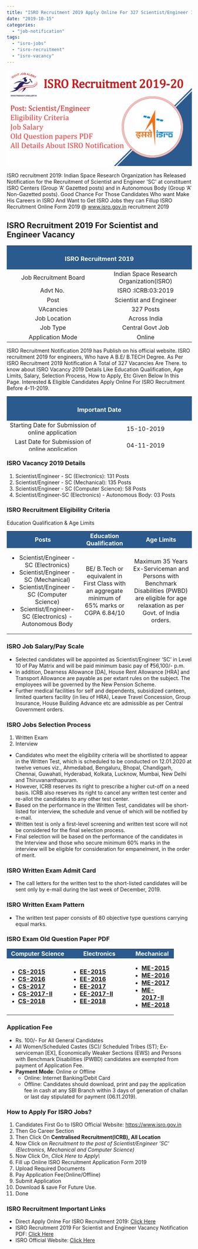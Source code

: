 ```yaml
---
title: "ISRO Recruitment 2019 Apply Online For 327 Scientist/Engineer ISRO Vacancy"
date: "2019-10-15"
categories: 
  - "job-notification"
tags: 
  - "isro-jobs"
  - "isro-recruitment"
  - "isro-vacancy"
---
```


![ISRO Recruitment 2019 For Scientist and Engineer Vacancy](images/ISRO-Recruitment-2019-For-Scientist-and-Engineer-Vacancy.jpg)

ISRO recruitment 2019: Indian Space Research Organization has Released Notification for the Recruitment of Scientist and Engineer 'SC' at constituent ISRO Centers (Group ‘A’ Gazetted posts) and in Autonomous Body (Group ‘A’ Non-Gazetted posts). Good Chance For Those Candidates Who want Make His Careers in ISRO And Want to Get ISRO Jobs they can Fillup ISRO Recruitment Online Form 2019 @ www.isro.gov.in recruitment 2019

## ISRO Recruitment 2019 For Scientist and Engineer Vacancy

<table style="border-collapse: collapse; width: 100%;"><tbody><tr><td style="width: 50%; background-color: #2a5a8e;" colspan="2"><h3 style="text-align: center;"><span style="color: #ffffff;">ISRO Recruitment 2019</span></h3></td></tr><tr><td style="width: 50%; text-align: center;"><span style="font-size: 12pt;">Job Recruitment Board</span></td><td style="width: 50%; text-align: center;"><span style="font-size: 12pt;">Indian Space Research Organization(ISRO)</span></td></tr><tr><td style="width: 50%; text-align: center;"><span style="font-size: 12pt;">Advt No.&nbsp;</span></td><td style="width: 50%; text-align: center;"><span style="font-size: 12pt;">ISRO :ICRB:03:2019</span></td></tr><tr><td style="width: 50%; text-align: center;"><span style="font-size: 12pt;">Post</span></td><td style="width: 50%; text-align: center;"><span style="font-size: 12pt;">Scientist and Engineer</span></td></tr><tr><td style="width: 50%; text-align: center;"><span style="font-size: 12pt;">VAcancies</span></td><td style="width: 50%; text-align: center;"><span style="font-size: 12pt;">327 Posts</span></td></tr><tr><td style="width: 50%; text-align: center;"><span style="font-size: 12pt;">Job Location</span></td><td style="width: 50%; text-align: center;"><span style="font-size: 12pt;">Across India</span></td></tr><tr><td style="width: 50%; text-align: center;"><span style="font-size: 12pt;">Job Type</span></td><td style="width: 50%; text-align: center;"><span style="font-size: 12pt;">Central Govt Job</span></td></tr><tr><td style="width: 50%; text-align: center;"><span style="font-size: 12pt;">Application Mode</span></td><td style="width: 50%; text-align: center;"><span style="font-size: 12pt;">Online</span></td></tr></tbody></table>

ISRO Recruitment Notification 2019 has Publish on his official website. ISRO recruitment 2019 for engineers, Who have A B.E/ B.TECH Degree. As Per ISRO Recruitment 2019 Notification A Total of 327 Vacancies Are There. to know about ISRO Vacancy 2019 Details Like Education Qualification, Age Limits, Salary, Selection Process, How to Apply, Etc Given Below In this Page. Interested & Eligible Candidates Apply Online For ISRO Recruitment Before 4-11-2019.

<table style="border-collapse: collapse; width: 100%; height: 148px;"><tbody><tr style="height: 28px;"><td style="width: 50%; background-color: #2a5a8e; text-align: center; height: 28px;" colspan="2"><h3><span style="color: #ffffff;">Important Date</span></h3></td></tr><tr style="height: 24px;"><td style="width: 50%; text-align: center; height: 24px;"><span style="font-size: 12pt;">Starting Date for Submission of online application&nbsp;</span></td><td style="width: 50%; text-align: center; height: 24px;"><span style="font-size: 12pt;">15-10-2019</span></td></tr><tr style="height: 24px;"><td style="width: 50%; text-align: center; height: 24px;"><span style="font-size: 12pt;">Last Date for Submission of online application<strong></strong></span></td><td style="width: 50%; text-align: center; height: 24px;"><span style="font-size: 12pt;">04-11-2019</span></td></tr><tr style="height: 24px;"><td style="width: 50%; text-align: center; height: 24px;"><span style="font-size: 12pt;">Last Date For Fee Payment</span></td><td style="width: 50%; text-align: center; height: 24px;"><span style="font-size: 12pt;">06-11-2019</span></td></tr><tr style="height: 24px;"><td style="width: 50%; text-align: center; height: 24px;"><span style="font-size: 12pt;">Written Exam Date</span></td><td style="width: 50%; text-align: center; height: 24px;"><span style="font-size: 12pt;">12-01-2020</span></td></tr><tr style="height: 24px;"><td style="width: 50%; text-align: center; height: 24px;"><span style="font-size: 12pt;">Written Exam Admit Card</span></td><td style="width: 50%; text-align: center; height: 24px;"><span style="font-size: 12pt;">December 2019</span></td></tr></tbody></table>

### ISRO Vacancy 2019 Details

1. Scientist/Engineer - SC (Electronics): 131 Posts
2. Scientist/Engineer - SC (Mechanical): 135 Posts
3. Scientist/Engineer - SC (Computer Science): 58 Posts
4. Scientist/Engineer-SC (Electronics) - Autonomous Body: 03 Posts

### ISRO Recruitment Eligibility Criteria

Education Qualification & Age Limits

<table style="border-collapse: collapse; width: 100%;"><tbody><tr><td style="width: 39.0602%; text-align: center; background-color: #2a5a8e;"><span style="color: #ffffff;"><strong><span style="font-size: 12pt;">Posts</span></strong></span></td><td style="width: 27.6064%; text-align: center; background-color: #2a5a8e;"><span style="color: #ffffff;"><strong><span style="font-size: 12pt;">Education Qualification</span></strong></span></td><td style="width: 33.3333%; text-align: center; background-color: #2a5a8e;"><span style="color: #ffffff;"><strong><span style="font-size: 12pt;">Age Limits</span></strong></span></td></tr><tr><td style="width: 39.0602%; text-align: center;"><ul><li><span style="font-size: 12pt;">Scientist/Engineer - SC (Electronics)</span></li><li><span style="font-size: 12pt;">Scientist/Engineer - SC (Mechanical)</span></li><li><span style="font-size: 12pt;">Scientist/Engineer - SC (Computer Science)</span></li><li><span style="font-size: 12pt;">Scientist/Engineer-SC (Electronics) - Autonomous Body</span></li></ul></td><td style="width: 27.6064%; text-align: center;"><span style="font-size: 12pt;">BE/ B.Tech or equivalent in First Class with an aggregate minimum of 65% marks or CGPA 6.84/10</span></td><td style="width: 33.3333%; text-align: center;"><span style="font-size: 12pt;">Maximum 35 Years</span><div></div><span style="font-size: 12pt;">Ex-Serviceman and Persons with Benchmark Disabilities (PWBD) are eligible for age relaxation as per Govt. of India orders.</span></td></tr></tbody></table>

### ISRO Job Salary/Pay Scale

- Selected candidates will be appointed as Scientist/Engineer ‘SC’ in Level 10 of Pay Matrix and will be paid minimum basic pay of ₹56,100/- p.m.
- In addition, Dearness Allowance \[DA\], House Rent Allowance \[HRA\] and Transport Allowance are payable as per extant rules on the subject. The employees will be governed by the New Pension Scheme.
- Further medical facilities for self and dependents, subsidized canteen, limited quarters facility (in lieu of HRA), Leave Travel Concession, Group Insurance, House Building Advance etc are admissible as per Central Government orders.

### ISRO Jobs Selection Process

1. Written Exam
2. Interview

- Candidates who meet the eligibility criteria will be shortlisted to appear in the Written Test, which is scheduled to be conducted on 12.01.2020 at twelve venues viz., Ahmedabad, Bengaluru, Bhopal, Chandigarh, Chennai, Guwahati, Hyderabad, Kolkata, Lucknow, Mumbai, New Delhi and Thiruvananthapuram.
- However, ICRB reserves its right to prescribe a higher cut-off on a need basis. ICRB also reserves its right to cancel any written test center and re-allot the candidates to any other test center. 
- Based on the performance in the Written Test, candidates will be short-listed for interview, the schedule and venue of which will be notified by e-mail.
- Written test is only a first-level screening and written test score will not be considered for the final selection process.
- Final selection will be based on the performance of the candidates in the Interview and those who secure minimum 60% marks in the interview will be eligible for consideration for empanelment, in the order of merit.

### ISRO Written Exam Admit Card

- The call letters for the written test to the short-listed candidates will be sent only by e-mail during the last week of December, 2019.

### ISRO Written Exam Pattern

- The written test paper consists of 80 objective type questions carrying equal marks.

### ISRO Exam Old Question Paper PDF

<table style="border-collapse: collapse; width: 90.2903%;"><tbody><tr><td style="width: 33.3333%; text-align: center; background-color: #2a5a8e;"><span style="font-size: 12pt; color: #ffffff;"><strong>Computer Science</strong></span></td><td style="width: 33.3333%; text-align: center; background-color: #2a5a8e;"><span style="font-size: 12pt; color: #ffffff;"><strong>Electronics</strong></span></td><td style="width: 23.5378%; text-align: center; background-color: #2a5a8e;"><span style="font-size: 12pt; color: #ffffff;"><strong>Mechanical</strong></span></td></tr><tr><td style="width: 33.3333%; text-align: center;"><ul><li style="text-align: left;"><span style="font-size: 12pt;"><a href="https://www.isro.gov.in/sites/default/files/cs-2015.pdf"><strong>CS-2015</strong></a></span></li><li style="text-align: left;"><span style="font-size: 12pt;"><a href="https://www.isro.gov.in/sites/default/files/cs-2016.pdf"><strong>CS-2016</strong></a></span></li><li style="text-align: left;"><span style="font-size: 12pt;"><a href="https://www.isro.gov.in/sites/default/files/cs-2017.pdf"><strong>CS-2017</strong></a></span></li><li style="text-align: left;"><span style="font-size: 12pt;"><a href="https://www.isro.gov.in/sites/default/files/cs-2017-ii.pdf"><strong>CS-2017-II</strong></a></span></li><li style="text-align: left;"><span style="font-size: 12pt;"><a href="https://www.isro.gov.in/sites/default/files/cs-2018.pdf"><strong>CS-2018</strong></a></span></li></ul></td><td style="width: 33.3333%; text-align: center;"><ul><li style="text-align: left;"><span style="font-size: 12pt;"><a href="https://www.isro.gov.in/sites/default/files/e-2015_1.pdf"><strong>EE-2015</strong></a></span></li><li style="text-align: left;"><span style="font-size: 12pt;"><a href="https://www.isro.gov.in/sites/default/files/e-2016.pdf"><strong>EE-2016</strong></a></span></li><li style="text-align: left;"><span style="font-size: 12pt;"><a href="https://www.isro.gov.in/sites/default/files/e-2017.pdf"><strong>EE-2017</strong></a></span></li><li style="text-align: left;"><span style="font-size: 12pt;"><a href="https://www.isro.gov.in/sites/default/files/e-2017-ii.pdf"><strong>EE-2017-II</strong></a></span></li><li style="text-align: left;"><span style="font-size: 12pt;"><a href="https://www.isro.gov.in/sites/default/files/e-2018.pdf"><strong>EE-2018</strong></a></span></li></ul></td><td style="width: 23.5378%; text-align: center;"><ul><li style="text-align: left;"><span style="font-size: 12pt;"><a href="https://www.isro.gov.in/sites/default/files/m-2015.pdf"><strong>ME-2015</strong></a></span></li><li style="text-align: left;"><span style="font-size: 12pt;"><a href="https://www.isro.gov.in/sites/default/files/m-2016.pdf"><strong>ME-2016</strong></a></span></li><li style="text-align: left;"><span style="font-size: 12pt;"><a href="https://www.isro.gov.in/sites/default/files/m-2017.pdf"><strong>ME-2017</strong></a></span></li><li style="text-align: left;"><span style="font-size: 12pt;"><a href="https://www.isro.gov.in/sites/default/files/m-2017-ii.pdf"><strong>ME-2017-II</strong></a></span></li><li style="text-align: left;"><span style="font-size: 12pt;"><a href="https://www.isro.gov.in/sites/default/files/m-2018.pdf"><strong>ME-2018</strong></a></span></li></ul></td></tr></tbody></table>

### Application Fee

- Rs. 100/- For All General Candidates 
- All Women/Scheduled Castes (SC)/ Scheduled Tribes (ST); Ex-serviceman \[EX\], Economically Weaker Sections (EWS) and Persons with Benchmark Disabilities (PWBD) candidates are exempted from payment of Application Fee.
- **Payment Mode**: Online or Offline
    - Online: Internet Banking/Debit Card 
    - Offline: Candidates should download, print and pay the application fee in cash at any SBI Branch within 3 days of generation of challan or last day stipulated for payment (06.11.2019).

### How to Apply For ISRO Jobs?

1. Candidates First Go to ISRO Official Website: https://www.isro.gov.in
2. Then Go Career Section 
3. Then Click On **Centralised Recruitment(ICRB), All Location**
4. Now Click on _Recruitment to the post of Scientist/Engineer 'SC' (Electronics, Mechanical and Computer Science)_
5. Now Click On, _Click Here to Apply\\_
6. Fill up Online ISRO Recruitment Application Form 2019
7. Upload Required Documents
8. Pay Application Fee(Online/Offline)
9. Submit Application
10. Download & save For Future Use.
11. Done

### ISRO Recruitment Important Links

- Direct Apply Onlne For ISRO Recruitment 2019: [Click Here](http://apps.isac.gov.in/CentralBE-2019/advt.jsp)
- ISRO Recruitment 2019 For Scientist and Engineer Vacancy Notification PDF: [Click Here](https://freegovtjobalert.in/wp-content/uploads/2019/10/ISRO-Recruitment-2019-For-Scientist-and-Engineer-Vacancy-Notification-PDF.pdf)
- ISRO Official Website: [Click Here](https://www.isro.gov.in/)

